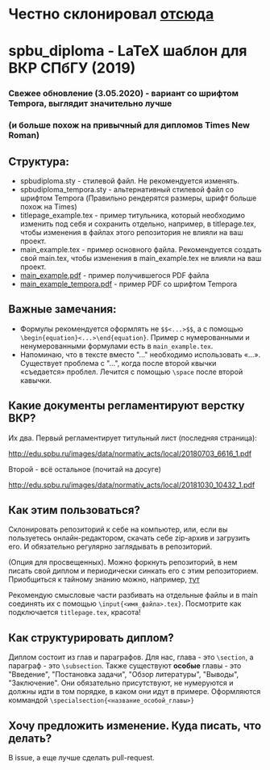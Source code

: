 # Честно склонировал [отсюда](https://github.com/itonik/spbu_diploma)
# spbu_diploma - LaTeX шаблон для ВКР СПбГУ (2019)

### Свежее обновление (3.05.2020) - вариант со шрифтом Tempora, выглядит значительно лучше
### (и больше похож на привычный для дипломов Times New Roman)

## Cтруктура:

* spbudiploma.sty - стилевой файл. Не рекомендуется изменять.
* spbudiploma_tempora.sty - aльтернативный стилевой файл со шрифтом Tempora (Правильно рендерятся размеры, шрифт больше похож на Times)
* titlepage_example.tex - пример титульника, который необходимо изменить под себя и сохранить отдельно, например, в titlepage.tex, чтобы изменения в файлах этого репозитория не влияли на ваш проект.
* main_example.tex - пример основного файла. Рекомендуется создать свой main.tex, чтобы изменения в main_example.tex не влияли на ваш проект.
* [main_example.pdf](https://github.com/itonik/spbu_diploma/blob/master/main_example.pdf) - пример получившегося PDF файла
* [main_example_tempora.pdf](https://github.com/itonik/spbu_diploma/blob/master/main_example_tempora.pdf) - пример PDF со шрифтом Tempora

## Важные замечания:

* Формулы рекомендуется оформлять не `$$<...>$$`, а с помощью `\begin{equation}<...>\end{equation}`. Пример с нумерованными и ненумерованными формулами есть в `main_example.tex`.
* Напоминаю, что в тексте вместо "..." необходимо использовать «...». Существует проблема с "...", когда после второй квычки «съедается» проблел. Лечится с помощью `\space` после второй кавычки.

## Какие документы регламентируют верстку ВКР?
Их два. Первый регламентирует титульный лист (последняя страница):

http://edu.spbu.ru/images/data/normativ_acts/local/20180703_6616_1.pdf

Второй - всё остальное (почитай на досуге)

http://edu.spbu.ru/images/data/normativ_acts/local/20181030_10432_1.pdf

## Как этим пользоваться?
Склонировать репозиторий к себе на компьютер, или, если вы пользуетесь онлайн-редактором,
скачать себе zip-архив и загрузить его. И обязательно регулярно заглядывать в репозиторий.

(Опция для просвещенных).
Можно форкнуть репозиторий, в нем писать свой диплом и периодически синкать его
с этим репозиторием.
Приобщиться к тайному знанию можно, например,
[тут](https://help.github.com/en/articles/syncing-a-fork)

Рекомендую смысловые части разбивать на отдельные файлы и в main соединять их с помощью
`\input{<имя_файла>.tex}`. Посмотрите как подключается `titlepage.tex`, красота!

## Как структурировать диплом?
Диплом состоит из глав и параграфов. Для нас, глава - это `\section`, а параграф - это `\subsection`.
Также существуют **особые** главы - это "Введение", "Постановка задачи", "Обзор литературы",
"Выводы", "Заключение". Они обязательно присутствуют, не нумеруются и должны идти в том порядке, в
каком они идут в примере. Оформляются коммандой `\specialsection{<название_особой_главы>}`

## Хочу предложить изменение. Куда писать, что делать?
В issue, а еще лучше сделать pull-request.
